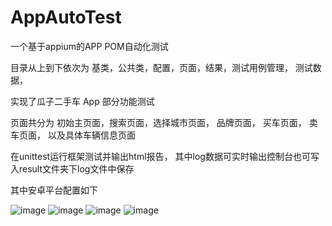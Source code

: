 # AppAutoTest
一个基于appium的APP POM自动化测试

目录从上到下依次为 基类，公共类，配置，页面，结果，测试用例管理， 测试数据，

实现了瓜子二手车 App 部分功能测试

页面共分为 初始主页面，搜索页面，选择城市页面， 品牌页面， 买车页面， 卖车页面， 以及具体车辆信息页面

在unittest运行框架测试并输出html报告， 其中log数据可实时输出控制台也可写入result文件夹下log文件中保存

其中安卓平台配置如下

![image](https://user-images.githubusercontent.com/64000814/169788281-335ee3b2-745b-476b-bbbb-d5f00d2926d7.png)
![image](https://user-images.githubusercontent.com/64000814/169787507-e4783f79-0ef0-4bcb-9e74-49e5c71788a9.png)
![image](https://user-images.githubusercontent.com/64000814/169787619-175a84ba-3724-4493-b19f-e905f7033777.png)
![image](https://user-images.githubusercontent.com/64000814/169789108-7dc93912-2075-4d3f-8725-010f197086e2.png)

